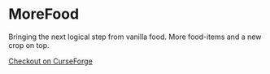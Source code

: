 # MoreFood

Bringing the next logical step from vanilla food. More food-items and a new crop on top.

[Checkout on CurseForge](http://minecraft.curseforge.com/projects/tm-morefood)
